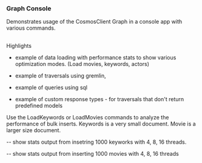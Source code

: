 ### Graph Console

Demonstrates usage of the CosmosClient Graph in a console app with various commands.

##

Highlights 
 - example of data loading with performance stats to show various optimization modes. (Load movies, keywords, actors)
 - example of traversals using gremlin,
 - example of queries using sql

 - example of custom response types - for traversals that don't return predefined models

Use the LoadKeywords or LoadMovies commands to analyze the performance of bulk inserts. 
Keywords is a very small document. Movie is a larger size document.

-- show stats output from insetring 1000 keyworks with 4, 8, 16 threads.

-- show stats output from inserting 1000 movies with 4, 8, 16 threads